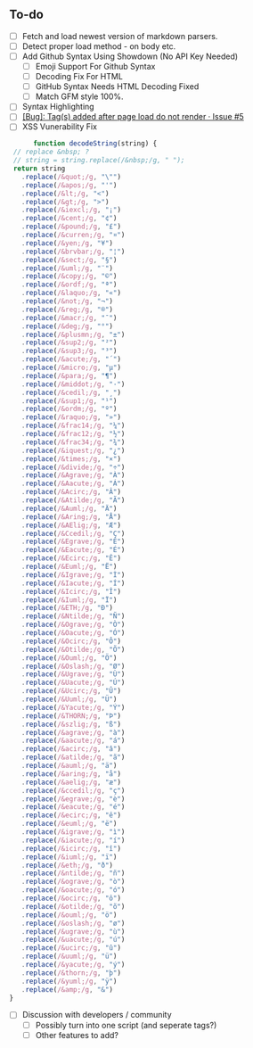 

## To-do  


- [ ] Fetch and load newest version of markdown parsers.
- [ ] Detect proper load method - on body etc. 
- [ ] Add Github Syntax Using Showdown (No API Key Needed)
     - [ ] Emoji Support For Github Syntax
     - [ ] Decoding Fix For HTML
     - [ ] GitHub Syntax Needs HTML Decoding Fixed 
     - [ ] Match GFM style 100%. 
- [ ] Syntax Highlighting
- [ ] [[Bug]: Tag(s) added after page load do not render · Issue #5](https://github.com/MarketingPipeline/Markdown-Tag/issues/5)
- [ ] XSS Vunerability Fix
         
 ```javascript
       function decodeString(string) {
  // replace &nbsp; ?
  // string = string.replace(/&nbsp;/g, " ");
  return string
    .replace(/&quot;/g, "\"")
    .replace(/&apos;/g, "'")
    .replace(/&lt;/g, "<")
    .replace(/&gt;/g, ">")
    .replace(/&iexcl;/g, "¡")
    .replace(/&cent;/g, "¢")
    .replace(/&pound;/g, "£")
    .replace(/&curren;/g, "¤")
    .replace(/&yen;/g, "¥")
    .replace(/&brvbar;/g, "¦")
    .replace(/&sect;/g, "§")
    .replace(/&uml;/g, "¨")
    .replace(/&copy;/g, "©")
    .replace(/&ordf;/g, "ª")
    .replace(/&laquo;/g, "«")
    .replace(/&not;/g, "¬")
    .replace(/&reg;/g, "®")
    .replace(/&macr;/g, "¯")
    .replace(/&deg;/g, "°")
    .replace(/&plusmn;/g, "±")
    .replace(/&sup2;/g, "²")
    .replace(/&sup3;/g, "³")
    .replace(/&acute;/g, "´")
    .replace(/&micro;/g, "µ")
    .replace(/&para;/g, "¶")
    .replace(/&middot;/g, "·")
    .replace(/&cedil;/g, "¸")
    .replace(/&sup1;/g, "¹")
    .replace(/&ordm;/g, "º")
    .replace(/&raquo;/g, "»")
    .replace(/&frac14;/g, "¼")
    .replace(/&frac12;/g, "½")
    .replace(/&frac34;/g, "¾")
    .replace(/&iquest;/g, "¿")
    .replace(/&times;/g, "×")
    .replace(/&divide;/g, "÷")
    .replace(/&Agrave;/g, "À")
    .replace(/&Aacute;/g, "Á")
    .replace(/&Acirc;/g, "Â")
    .replace(/&Atilde;/g, "Ã")
    .replace(/&Auml;/g, "Ä")
    .replace(/&Aring;/g, "Å")
    .replace(/&AElig;/g, "Æ")
    .replace(/&Ccedil;/g, "Ç")
    .replace(/&Egrave;/g, "È")
    .replace(/&Eacute;/g, "É")
    .replace(/&Ecirc;/g, "Ê")
    .replace(/&Euml;/g, "Ë")
    .replace(/&Igrave;/g, "Ì")
    .replace(/&Iacute;/g, "Í")
    .replace(/&Icirc;/g, "Î")
    .replace(/&Iuml;/g, "Ï")
    .replace(/&ETH;/g, "Ð")
    .replace(/&Ntilde;/g, "Ñ")
    .replace(/&Ograve;/g, "Ò")
    .replace(/&Oacute;/g, "Ó")
    .replace(/&Ocirc;/g, "Ô")
    .replace(/&Otilde;/g, "Õ")
    .replace(/&Ouml;/g, "Ö")
    .replace(/&Oslash;/g, "Ø")
    .replace(/&Ugrave;/g, "Ù")
    .replace(/&Uacute;/g, "Ú")
    .replace(/&Ucirc;/g, "Û")
    .replace(/&Uuml;/g, "Ü")
    .replace(/&Yacute;/g, "Ý")
    .replace(/&THORN;/g, "Þ")
    .replace(/&szlig;/g, "ß")
    .replace(/&agrave;/g, "à")
    .replace(/&aacute;/g, "á")
    .replace(/&acirc;/g, "â")
    .replace(/&atilde;/g, "ã")
    .replace(/&auml;/g, "ä")
    .replace(/&aring;/g, "å")
    .replace(/&aelig;/g, "æ")
    .replace(/&ccedil;/g, "ç")
    .replace(/&egrave;/g, "è")
    .replace(/&eacute;/g, "é")
    .replace(/&ecirc;/g, "ê")
    .replace(/&euml;/g, "ë")
    .replace(/&igrave;/g, "ì")
    .replace(/&iacute;/g, "í")
    .replace(/&icirc;/g, "î")
    .replace(/&iuml;/g, "ï")
    .replace(/&eth;/g, "ð")
    .replace(/&ntilde;/g, "ñ")
    .replace(/&ograve;/g, "ò")
    .replace(/&oacute;/g, "ó")
    .replace(/&ocirc;/g, "ô")
    .replace(/&otilde;/g, "õ")
    .replace(/&ouml;/g, "ö")
    .replace(/&oslash;/g, "ø")
    .replace(/&ugrave;/g, "ù")
    .replace(/&uacute;/g, "ú")
    .replace(/&ucirc;/g, "û")
    .replace(/&uuml;/g, "ü")
    .replace(/&yacute;/g, "ý")
    .replace(/&thorn;/g, "þ")
    .replace(/&yuml;/g, "ÿ")
    .replace(/&amp;/g, "&")
}
```



- [ ] Discussion with developers / community
     - [ ] Possibly turn into one script (and seperate tags?) 
     - [ ] Other features to add?
